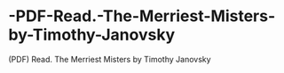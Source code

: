 # -PDF-Read.-The-Merriest-Misters-by-Timothy-Janovsky
(PDF) Read. The Merriest Misters by Timothy Janovsky
